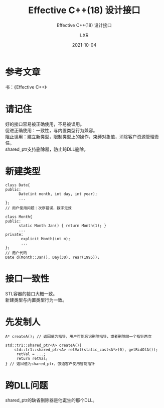 ﻿---
layout:     post
title:   Effective C++(18) 设计接口
subtitle:   Effective C++(18) 设计接口
date:       2021-10-04
author:     LXR
header-img: img/post-bg-re-vs-ng2.jpg
catalog: true
tags:
    - Effective C++
    - 设计接口
---

# 参考文章
书：《Effective C++》

# 请记住
好的接口容易被正确使用，不易被误用。  
促进正确使用：一致性，与内置类型行为兼容。  
阻止误用：建立新类型，限制类型上的操作，束缚对象值，消除客户资源管理责任。  
shared_ptr支持删除器，防止跨DLL删除。  

# 新建类型
```
class Date{
public:
      Date(int month, int day, int year);
      ...
};
// 用户使用问题：次序错误，数字无效

class Month{
public:
      static Month Jan() { return Month(1); }
      ...
private:
       explicit Month(int m);
       ...
};
// 用户代码
Date d(Month::Jan(), Day(30), Year(1995));
```

# 接口一致性
STL容器的接口大概一致。  
新建类型与内置类型行为一致。  

# 先发制人
```
A* createA(); // 返回值为指针，用户可能忘记删除指针，或者删除同一个指针两次

std::tr1::shared_ptr<A> createA(){
    std::tr1::shared_ptr<A> retVal(static_cast<A*>(0), getRidOfA());
     retVal = ...;
     return retVal;
} // 返回值为shared_ptr，强迫客户使用智能指针
```

# 跨DLL问题
shared_ptr的缺省删除器是他诞生的那个DLL。  